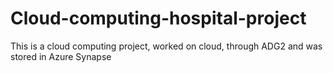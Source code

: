 # Cloud-computing-hospital-project
This is a cloud computing project, worked on cloud, through ADG2 and was stored in Azure Synapse
